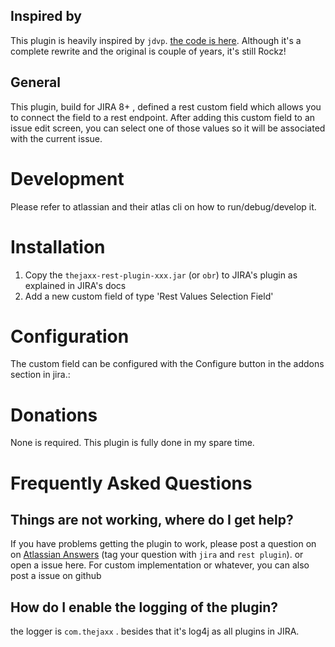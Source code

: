 ## Inspired by

This plugin is heavily inspired by `jdvp`.
 [the code is here](https://bitbucket.org/wimdeblauwe/jdvp/).
Although it's a complete rewrite and the original is couple of years, it's still Rockz!

## General

This plugin, build for JIRA 8+ , defined a rest custom field which allows you to connect the field to a rest endpoint.
After adding this custom field to an issue edit screen, you can select one of those values so it will be associated with the current issue.

# Development
Please refer to atlassian and their atlas cli on how to run/debug/develop it.

# Installation

1. Copy the `thejaxx-rest-plugin-xxx.jar` (or `obr`) to JIRA's plugin as explained in JIRA's docs
2. Add a new custom field of type 'Rest Values Selection Field' 

# Configuration

The custom field can be configured with the Configure button in the addons section  in jira.:


# Donations

None is required. This plugin is fully done in my spare time.

# Frequently Asked Questions

## Things are not working, where do I get help?

If you have problems getting the plugin to work, please post a question on on [Atlassian Answers](https://answers.atlassian.com/) (tag your question with `jira` and `rest plugin`).
or open a issue here. 
For custom implementation or whatever, you can also post a issue on github 

## How do I enable the logging of the plugin?
the logger is `com.thejaxx` . besides that it's log4j as all plugins in JIRA.